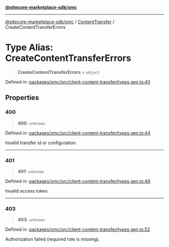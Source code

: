 [**@sitecore-marketplace-sdk/xmc**](../../../../README.md)

***

[@sitecore-marketplace-sdk/xmc](../../../../README.md) / [ContentTransfer](../README.md) / CreateContentTransferErrors

# Type Alias: CreateContentTransferErrors

> **CreateContentTransferErrors** = `object`

Defined in: [packages/xmc/src/client-content-transfer/types.gen.ts:40](https://github.com/Sitecore/marketplace-sdk/blob/893df143248e67d8c66e942a96045542130259a0/packages/xmc/src/client-content-transfer/types.gen.ts#L40)

## Properties

### 400

> **400**: `unknown`

Defined in: [packages/xmc/src/client-content-transfer/types.gen.ts:44](https://github.com/Sitecore/marketplace-sdk/blob/893df143248e67d8c66e942a96045542130259a0/packages/xmc/src/client-content-transfer/types.gen.ts#L44)

Invalid transfer id or configuration.

***

### 401

> **401**: `unknown`

Defined in: [packages/xmc/src/client-content-transfer/types.gen.ts:48](https://github.com/Sitecore/marketplace-sdk/blob/893df143248e67d8c66e942a96045542130259a0/packages/xmc/src/client-content-transfer/types.gen.ts#L48)

Invalid access token.

***

### 403

> **403**: `unknown`

Defined in: [packages/xmc/src/client-content-transfer/types.gen.ts:52](https://github.com/Sitecore/marketplace-sdk/blob/893df143248e67d8c66e942a96045542130259a0/packages/xmc/src/client-content-transfer/types.gen.ts#L52)

Authorization failed (required role is missing).
